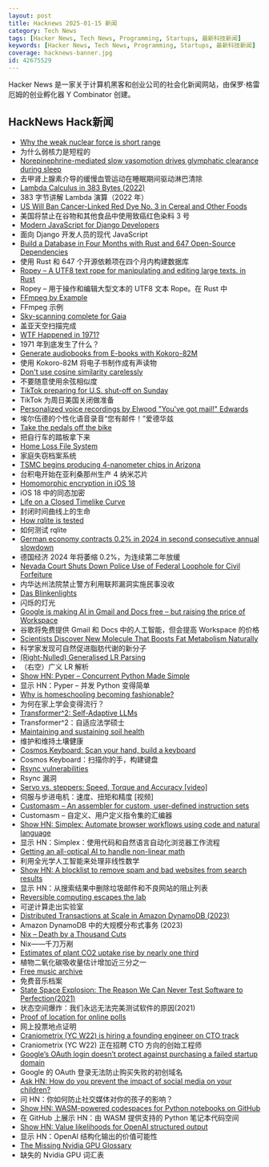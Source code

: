 ```yaml
---
layout: post
title: Hacknews 2025-01-15 新闻
category: Tech News
tags: [Hacker News, Tech News, Programming, Startups, 最新科技新闻]
keywords: [Hacker News, Tech News, Programming, Startups, 最新科技新闻]
coverage: hacknews-banner.jpg
id: 42675529
---
```


Hacker News 是一家关于计算机黑客和创业公司的社会化新闻网站，由保罗·格雷厄姆的创业孵化器 Y Combinator 创建。

## HackNews Hack新闻

- [Why the weak nuclear force is short range](https://profmattstrassler.com/articles-and-posts/particle-physics-basics/the-astonishing-standard-model/why-the-weak-nuclear-force-is-short-range/)
- 为什么弱核力是短程的
- [Norepinephrine-mediated slow vasomotion drives glymphatic clearance during sleep](https://www.cell.com/cell/abstract/S0092-8674(24)01343-6)
- 去甲肾上腺素介导的缓慢血管运动在睡眠期间驱动淋巴清除
- [Lambda Calculus in 383 Bytes (2022)](https://justine.lol/lambda/)
- 383 字节讲解 Lambda 演算（2022 年）
- [US Will Ban Cancer-Linked Red Dye No. 3 in Cereal and Other Foods](https://www.bloomberg.com/news/articles/2025-01-15/us-fda-to-ban-red-dye-no-3-rfk-went-after-due-to-cancer-link)
- 美国将禁止在谷物和其他食品中使用致癌红色染料 3 号
- [Modern JavaScript for Django Developers](https://www.saaspegasus.com/guides/modern-javascript-for-django-developers/)
- 面向 Django 开发人员的现代 JavaScript
- [Build a Database in Four Months with Rust and 647 Open-Source Dependencies](https://tisonkun.io/posts/oss-twin)
- 使用 Rust 和 647 个开源依赖项在四个月内构建数据库
- [Ropey – A UTF8 text rope for manipulating and editing large texts. in Rust](https://github.com/cessen/ropey)
- Ropey – 用于操作和编辑大型文本的 UTF8 文本 Rope。在 Rust 中
- [FFmpeg by Example](https://ffmpegbyexample.com/)
- FFmpeg 示例
- [Sky-scanning complete for Gaia](https://www.esa.int/ESA_Multimedia/Images/2025/01/Sky-scanning_complete_for_Gaia)
- 盖亚天空扫描完成
- [WTF Happened in 1971?](https://wtfhappenedin1971.com/)
- 1971 年到底发生了什么？
- [Generate audiobooks from E-books with Kokoro-82M](https://claudio.uk/posts/epub-to-audiobook.html)
- 使用 Kokoro-82M 将电子书制作成有声读物
- [Don't use cosine similarity carelessly](https://p.migdal.pl/blog/2025/01/dont-use-cosine-similarity/)
- 不要随意使用余弦相似度
- [TikTok preparing for U.S. shut-off on Sunday](https://www.reuters.com/technology/tiktok-preparing-us-shut-off-sunday-information-reports-2025-01-15/)
- TikTok 为周日美国关闭做准备
- [Personalized voice recordings by Elwood "You've got mail!" Edwards](https://blog.jgc.org/2024/11/personalized-voice-recordings-by-elwood.html)
- 埃尔伍德的个性化语音录音“您有邮件！”爱德华兹
- [Take the pedals off the bike](https://www.fortressofdoors.com/take-the-pedals-off-the-bike/)
- 把自行车的踏板拿下来
- [Home Loss File System](https://docs.google.com/spreadsheets/d/1TPeJzW5pa-BiJZjuEa1yGSFs7ZJetbnxf2gjMvv4tkc/edit?usp=sharing)
- 家庭失窃档案系统
- [TSMC begins producing 4-nanometer chips in Arizona](https://www.reuters.com/technology/tsmc-begins-producing-4-nanometer-chips-arizona-raimondo-says-2025-01-10/)
- 台积电开始在亚利桑那州生产 4 纳米芯片
- [Homomorphic encryption in iOS 18](https://boehs.org/node/homomorphic-encryption)
- iOS 18 中的同态加密
- [Life on a Closed Timelike Curve](https://iopscience.iop.org/article/10.1088/1361-6382/ad98df#cqgad98dff1)
- 封闭时间曲线上的生命
- [How rqlite is tested](https://philipotoole.com/how-is-rqlite-tested/)
- 如何测试 rqlite
- [German economy contracts 0.2% in 2024 in second consecutive annual slowdown](https://www.cnbc.com/2025/01/15/german-gross-domestic-product-full-year-2024.html)
- 德国经济 2024 年将萎缩 0.2%，为连续第二年放缓
- [Nevada Court Shuts Down Police Use of Federal Loophole for Civil Forfeiture](https://ij.org/press-release/nevada-court-shuts-down-police-use-of-federal-loophole-for-civil-forfeiture/)
- 内华达州法院禁止警方利用联邦漏洞实施民事没收
- [Das Blinkenlights](https://rodyne.com/?p=1674)
- 闪烁的灯光
- [Google is making AI in Gmail and Docs free – but raising the price of Workspace](https://www.theverge.com/2025/1/15/24343794/google-workspace-ai-features-free)
- 谷歌将免费提供 Gmail 和 Docs 中的人工智能，但会提高 Workspace 的价格
- [Scientists Discover New Molecule That Boosts Fat Metabolism Naturally](https://scitechdaily.com/scientists-discover-new-molecule-that-boosts-fat-metabolism-naturally/)
- 科学家发现可自然促进脂肪代谢的新分子
- [(Right-Nulled) Generalised LR Parsing](https://blog.jeffsmits.net/generalised-lr-parsing/)
- （右空）广义 LR 解析
- [Show HN: Pyper – Concurrent Python Made Simple](https://github.com/pyper-dev/pyper)
- 显示 HN：Pyper – 并发 Python 变得简单
- [Why is homeschooling becoming fashionable?](https://newsletter.goodtechthings.com/p/why-are-tech-people-suddenly-so-into)
- 为何在家上学会变得流行？
- [Transformer^2: Self-Adaptive LLMs](https://sakana.ai/transformer-squared/)
- Transformer^2：自适应法学硕士
- [Maintaining and sustaining soil health](https://worldsensorium.com/talk-dirty-to-me-summary/)
- 维护和维持土壤健康
- [Cosmos Keyboard: Scan your hand, build a keyboard](https://ryanis.cool/cosmos/)
- Cosmos Keyboard：扫描你的手，构建键盘
- [Rsync vulnerabilities](https://www.openwall.com/lists/oss-security/2025/01/14/3)
- Rsync 漏洞
- [Servo vs. steppers: Speed, Torque and Accuracy [video]](https://www.youtube.com/watch?v=H-nO1F-AO9I)
- 伺服与步进电机：速度、扭矩和精度 [视频]
- [Customasm – An assembler for custom, user-defined instruction sets](https://github.com/hlorenzi/customasm)
- Customasm – 自定义、用户定义指令集的汇编器
- [Show HN: Simplex: Automate browser workflows using code and natural language](https://www.simplex.sh/playground)
- 显示 HN：Simplex：使用代码和自然语言自动化浏览器工作流程
- [Getting an all-optical AI to handle non-linear math](https://arstechnica.com/science/2025/01/getting-an-all-optical-ai-to-handle-non-linear-math/)
- 利用全光学人工智能来处理非线性数学
- [Show HN: A blocklist to remove spam and bad websites from search results](https://github.com/popcar2/BadWebsiteBlocklist)
- 显示 HN：从搜索结果中删除垃圾邮件和不良网站的阻止列表
- [Reversible computing escapes the lab](https://spectrum.ieee.org/reversible-computing)
- 可逆计算走出实验室
- [Distributed Transactions at Scale in Amazon DynamoDB (2023)](http://muratbuffalo.blogspot.com/2023/08/distributed-transactions-at-scale-in.html)
- Amazon DynamoDB 中的大规模分布式事务 (2023)
- [Nix – Death by a Thousand Cuts](https://www.dgt.is/blog/2025-01-10-nix-death-by-a-thousand-cuts/)
- Nix——千刀万剐
- [Estimates of plant CO2 uptake rise by nearly one third](https://www.ornl.gov/news/plant-co2-uptake-rises-nearly-one-third-new-global-estimates)
- 植物二氧化碳吸收量估计增加近三分之一
- [Free music archive](https://freemusicarchive.org/home)
- 免费音乐档案
- [State Space Explosion: The Reason We Can Never Test Software to Perfection(2021)](https://concerningquality.com/state-explosion/)
- 状态空间爆炸：我们永远无法完美测试软件的原因(2021)
- [Proof of location for online polls](https://ip-vote.com/geolocation_via_latency.html)
- 网上投票地点证明
- [Craniometrix (YC W22) is hiring a founding engineer on CTO track](https://www.ycombinator.com/companies/craniometrix/jobs/5Ucqf0Q-founding-full-stack-engineer-cto-track)
- Craniometrix (YC W22) 正在招聘 CTO 方向的创始工程师
- [Google’s OAuth login doesn’t protect against purchasing a failed startup domain](https://trufflesecurity.com/blog/millions-at-risk-due-to-google-s-oauth-flaw)
- Google 的 OAuth 登录无法防止购买失败的初创域名
- [Ask HN: How do you prevent the impact of social media on your children?]()
- 问 HN：你如何防止社交媒体对你的孩子的影响？
- [Show HN: WASM-powered codespaces for Python notebooks on GitHub](https://docs.marimo.io/guides/publishing/playground/#open-notebooks-hosted-on-github)
- 在 GitHub 上展示 HN：由 WASM 提供支持的 Python 笔记本代码空间
- [Show HN: Value likelihoods for OpenAI structured output](https://arena-ai.github.io/structured-logprobs/)
- 显示 HN：OpenAI 结构化输出的价值可能性
- [The Missing Nvidia GPU Glossary](https://modal.com/gpu-glossary/readme)
- 缺失的 Nvidia GPU 词汇表

